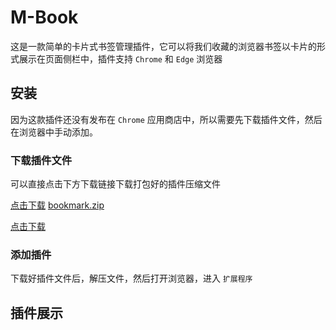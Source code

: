 # M-Book
这是一款简单的卡片式书签管理插件，它可以将我们收藏的浏览器书签以卡片的形式展示在页面侧栏中，插件支持 `Chrome` 和 `Edge` 浏览器

## 安装
因为这款插件还没有发布在 `Chrome` 应用商店中，所以需要先下载插件文件，然后在浏览器中手动添加。

### 下载插件文件
可以直接点击下方下载链接下载打包好的插件压缩文件   

[点击下载](/bookmark.zip)
[bookmark.zip](https://github.com/wzCoding/bookmarks/raw/main/bookmark.zip)

<a href="" download="bookmark.zip">点击下载</a>


### 添加插件
下载好插件文件后，解压文件，然后打开浏览器，进入 `扩展程序`

## 插件展示
